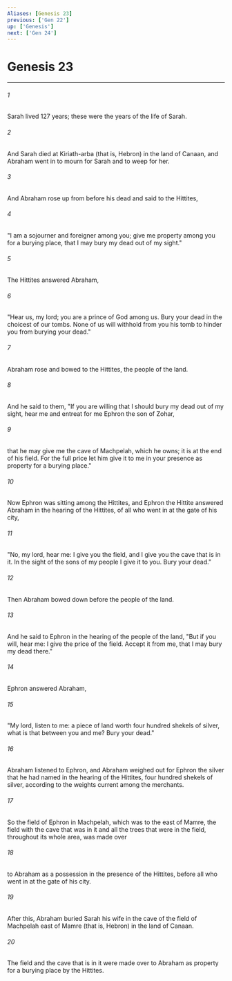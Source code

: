 ```yaml
---
Aliases: [Genesis 23]
previous: ['Gen 22']
up: ['Genesis']
next: ['Gen 24']
---
```

# Genesis 23

***

 

###### 1 
Sarah lived 127 years; these were the years of the life of Sarah. 
 

###### 2 
And Sarah died at Kiriath-arba (that is, Hebron) in the land of Canaan, and Abraham went in to mourn for Sarah and to weep for her. 
 

###### 3 
And Abraham rose up from before his dead and said to the Hittites, 
 

###### 4 
"I am a sojourner and foreigner among you; give me property among you for a burying place, that I may bury my dead out of my sight." 
 

###### 5 
The Hittites answered Abraham, 
 

###### 6 
"Hear us, my lord; you are a prince of God among us. Bury your dead in the choicest of our tombs. None of us will withhold from you his tomb to hinder you from burying your dead." 
 

###### 7 
Abraham rose and bowed to the Hittites, the people of the land. 
 

###### 8 
And he said to them, "If you are willing that I should bury my dead out of my sight, hear me and entreat for me Ephron the son of Zohar, 
 

###### 9 
that he may give me the cave of Machpelah, which he owns; it is at the end of his field. For the full price let him give it to me in your presence as property for a burying place."
 
 

###### 10 
Now Ephron was sitting among the Hittites, and Ephron the Hittite answered Abraham in the hearing of the Hittites, of all who went in at the gate of his city, 
 

###### 11 
"No, my lord, hear me: I give you the field, and I give you the cave that is in it. In the sight of the sons of my people I give it to you. Bury your dead." 
 

###### 12 
Then Abraham bowed down before the people of the land. 
 

###### 13 
And he said to Ephron in the hearing of the people of the land, "But if you will, hear me: I give the price of the field. Accept it from me, that I may bury my dead there." 
 

###### 14 
Ephron answered Abraham, 
 

###### 15 
"My lord, listen to me: a piece of land worth four hundred shekels of silver, what is that between you and me? Bury your dead." 
 

###### 16 
Abraham listened to Ephron, and Abraham weighed out for Ephron the silver that he had named in the hearing of the Hittites, four hundred shekels of silver, according to the weights current among the merchants.
 
 

###### 17 
So the field of Ephron in Machpelah, which was to the east of Mamre, the field with the cave that was in it and all the trees that were in the field, throughout its whole area, was made over 
 

###### 18 
to Abraham as a possession in the presence of the Hittites, before all who went in at the gate of his city. 
 

###### 19 
After this, Abraham buried Sarah his wife in the cave of the field of Machpelah east of Mamre (that is, Hebron) in the land of Canaan. 
 

###### 20 
The field and the cave that is in it were made over to Abraham as property for a burying place by the Hittites.
 

